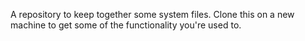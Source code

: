 A repository to keep together some system files. Clone this on a new machine to get some of the functionality you're used to.
